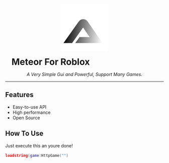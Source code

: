 <p align="center">
  <img src="README/AtlasLogo.png" alt="Meteor Logo" width="150" />
  <h1 align="center" style="display:inline; margin-left: 20px;">Meteor For Roblox</h1>
</p>

<p align="center">
  <i>A Very Simple Gui and Powerful, Support Many Games.</i>
</p>

---

## Features

- Easy-to-use API
- High performance
- Open Source

## How To Use

Just execute this an youre done!
```lua
loadstring(game:HttpGame("")
